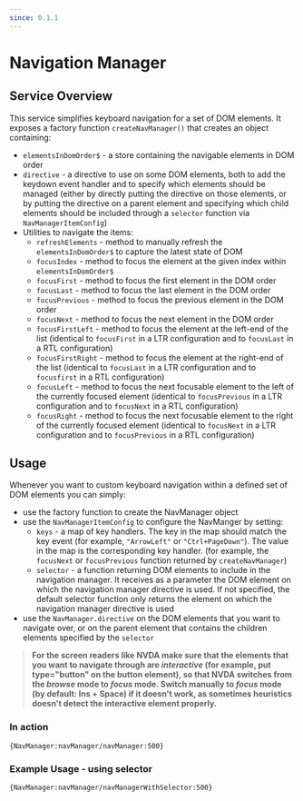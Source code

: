 ```yaml
---
since: 0.1.1
---
```


# Navigation Manager

## Service Overview

This service simplifies keyboard navigation for a set of DOM elements. It exposes a factory function `createNavManager()` that creates an object containing:

- `elementsInDomOrder$` - a store containing the navigable elements in DOM order
- `directive` - a directive to use on some DOM elements, both to add the keydown event handler and to specify which elements should be managed (either by directly putting the directive on those elements, or by putting the directive on a parent element and specifying which child elements should be included through a `selector` function via `NavManagerItemConfig`)
- Utilities to navigate the items:
  - `refreshElements` - method to manually refresh the `elementsInDomOrder$` to capture the latest state of DOM
  - `focusIndex` - method to focus the element at the given index within `elementsInDomOrder$`
  - `focusFirst` - method to focus the first element in the DOM order
  - `focusLast` - method to focus the last element in the DOM order
  - `focusPrevious` - method to focus the previous element in the DOM order
  - `focusNext` - method to focus the next element in the DOM order
  - `focusFirstLeft` - method to focus the element at the left-end of the list (identical to `focusFirst` in a LTR configuration and to `focusLast` in a RTL configuration)
  - `focusFirstRight` - method to focus the element at the right-end of the list (identical to `focusLast` in a LTR configuration and to `focusfirst` in a RTL configuration)
  - `focusLeft` - method to focus the next focusable element to the left of the currently focused element (identical to `focusPrevious` in a LTR configuration and to `focusNext` in a RTL configuration)
  - `focusRight` - method to focus the next focusable element to the right of the currently focused element (identical to `focusNext` in a LTR configuration and to `focusPrevious` in a RTL configuration)

## Usage

Whenever you want to custom keyboard navigation within a defined set of DOM elements you can simply:

- use the factory function to create the NavManager object
- use the `NavManagerItemConfig` to configure the NavManger by setting:
  - `keys` - a map of key handlers. The key in the map should match the key event (for example, `"ArrowLeft"` or `"Ctrl+PageDown"`). The value in the map is the corresponding key handler. (for example, the `focusNext` or `focusPrevious` function returned by `createNavManager`)
  - `selector` - a function returning DOM elements to include in the navigation manager. It receives as a parameter the DOM element on which the navigation manager directive is used. If not specified, the default selector function only returns the element on which the navigation manager directive is used
- use the `NavManager.directive` on the DOM elements that you want to navigate over, or on the parent element that contains the children elements specified by the `selector`

> **For the screen readers like NVDA make sure that the elements that you want to navigate through are _interactive_ (for example, put type="button" on the button element), so that NVDA switches from the _browse_ mode to _focus_ mode. Switch manually to _focus_ mode (by default: Ins + Space) if it doesn't work, as sometimes heuristics doesn't detect the interactive element properly.**

### In action

```sample
{NavManager:navManager/navManager:500}
```

### Example Usage - using selector

```sample
{NavManager:navManager/navManagerWithSelector:500}
```
